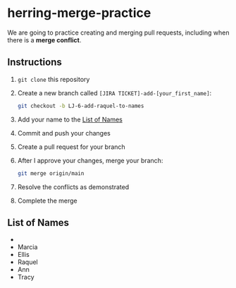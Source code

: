# herring-merge-practice

We are going to practice creating and merging pull requests, including when there is a **merge conflict**.

## Instructions

1. `git clone` this repository
2. Create a new branch called `[JIRA TICKET]-add-[your_first_name]`:

    ```sh
    git checkout -b LJ-6-add-raquel-to-names
    ```

3. Add your name to the [List of Names](#list-of-names)
4. Commit and push your changes
5. Create a pull request for your branch
6. After I approve your changes, merge your branch:

   ```sh
   git merge origin/main
   ```

7. Resolve the conflicts as demonstrated
8. Complete the merge

## List of Names

- <Add Your Name>
- Marcia
- Ellis
- Raquel
- Ann
- Tracy 

